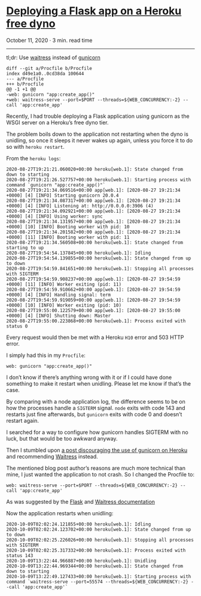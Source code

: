 # [Deploying a Flask app on a Heroku free dyno](https://phelipetls.github.io/posts/deploying-flask-app-on-heroku/)

October 11, 2020 · 3 min. read time

---

<p>tl;dr: Use
<a href="https://docs.pylonsproject.org/projects/waitress/en/latest/">waitress</a> instead
of <a href="https://gunicorn.org/">gunicorn</a></p>
<div class="highlight"><pre tabindex="0" class="chroma"><code class="language-diff" data-lang="diff"><span class="gh">diff --git a/Procfile b/Procfile
</span><span class="gh">index d49e1a0..0cd38da 100644
</span><span class="gh"></span><span class="gd">--- a/Procfile
</span><span class="gd"></span><span class="gi">+++ b/Procfile
</span><span class="gi"></span><span class="gu">@@ -1 +1 @@
</span><span class="gu"></span><span class="gd">-web: gunicorn &#34;app:create_app()&#34;
</span><span class="gd"></span><span class="gi">+web: waitress-serve --port=$PORT --threads=${WEB_CONCURRENCY:-2} --call &#39;app:create_app&#39;
</span></code></pre></div><p>Recently, I had trouble deploying a Flask application using gunicorn as the WSGI
server on a Heroku&rsquo;s free dyno tier.</p>
<p>The problem boils down to the application not restarting when the dyno is
unidling, so once it sleeps it never wakes up again, unless you force it to do
so with <code>heroku restart</code>.</p>
<p>From the <code>heroku logs</code>:</p>
<pre><code>2020-08-27T19:21:21.060020+00:00 heroku[web.1]: State changed from down to starting
2020-08-27T19:21:26.527757+00:00 heroku[web.1]: Starting process with command `gunicorn &quot;app:create_app()&quot;`
2020-08-27T19:21:34.069516+00:00 app[web.1]: [2020-08-27 19:21:34 +0000] [4] [INFO] Starting gunicorn 20.0.4
2020-08-27T19:21:34.087317+00:00 app[web.1]: [2020-08-27 19:21:34 +0000] [4] [INFO] Listening at: http://0.0.0.0:3906 (4)
2020-08-27T19:21:34.092921+00:00 app[web.1]: [2020-08-27 19:21:34 +0000] [4] [INFO] Using worker: sync
2020-08-27T19:21:34.131957+00:00 app[web.1]: [2020-08-27 19:21:34 +0000] [10] [INFO] Booting worker with pid: 10
2020-08-27T19:21:34.201582+00:00 app[web.1]: [2020-08-27 19:21:34 +0000] [11] [INFO] Booting worker with pid: 11
2020-08-27T19:21:34.560508+00:00 heroku[web.1]: State changed from starting to up
2020-08-27T19:54:54.137845+00:00 heroku[web.1]: Idling
2020-08-27T19:54:54.139855+00:00 heroku[web.1]: State changed from up to down
2020-08-27T19:54:59.841651+00:00 heroku[web.1]: Stopping all processes with SIGTERM
2020-08-27T19:54:59.908237+00:00 app[web.1]: [2020-08-27 19:54:59 +0000] [11] [INFO] Worker exiting (pid: 11)
2020-08-27T19:54:59.910662+00:00 app[web.1]: [2020-08-27 19:54:59 +0000] [4] [INFO] Handling signal: term
2020-08-27T19:54:59.919059+00:00 app[web.1]: [2020-08-27 19:54:59 +0000] [10] [INFO] Worker exiting (pid: 10)
2020-08-27T19:55:00.122579+00:00 app[web.1]: [2020-08-27 19:55:00 +0000] [4] [INFO] Shutting down: Master
2020-08-27T19:55:00.223868+00:00 heroku[web.1]: Process exited with status 0
</code></pre>
<p>Every request would then be met with a Heroku <code>H10</code> error and 503 HTTP error.</p>
<p>I simply had this in my <code>Procfile</code>:</p>
<pre><code>web: gunicorn &quot;app:create_app()&quot;
</code></pre>
<p>I don&rsquo;t know if there&rsquo;s anything wrong with it or if I could have done something
to make it restart when unidling. Please let me know if that&rsquo;s the case.</p>
<p>By comparing with a node application log, the difference seems to be on how the
processes handle a <code>SIGTERM</code> signal. <code>node</code> exits with code 143 and restarts
just fine afterwards, but <code>gunicorn</code> exits with code 0 and doesn&rsquo;t restart
again.</p>
<p>I searched for a way to configure how gunicorn handles SIGTERM with no luck, but
that would be too awkward anyway.</p>
<p>Then I stumbled upon
<a href="https://blog.etianen.com/blog/2014/01/19/gunicorn-heroku-django/">a post discouraging the use of gunicorn on Heroku</a>
and recommending
<a href="https://docs.pylonsproject.org/projects/waitress/en/latest/">Waitress</a> instead.</p>
<p>The mentioned blog post author&rsquo;s reasons are much more technical than mine, I
just wanted the application to not crash. So I changed the Procfile to:</p>
<pre><code>web: waitress-serve --port=$PORT --threads=${WEB_CONCURRENCY:-2} --call 'app:create_app'
</code></pre>
<p>As was suggested by the
<a href="https://flask.palletsprojects.com/en/1.1.x/tutorial/deploy/#run-with-a-production-server">Flask</a>
and
<a href="https://docs.pylonsproject.org/projects/waitress/en/latest/usage.html#heroku">Waitress documentation</a></p>
<p>Now the application restarts when unidling:</p>
<pre><code>2020-10-09T02:02:24.121855+00:00 heroku[web.1]: Idling
2020-10-09T02:02:24.123702+00:00 heroku[web.1]: State changed from up to down
2020-10-09T02:02:25.226026+00:00 heroku[web.1]: Stopping all processes with SIGTERM
2020-10-09T02:02:25.317332+00:00 heroku[web.1]: Process exited with status 143
2020-10-09T13:22:44.966887+00:00 heroku[web.1]: Unidling
2020-10-09T13:22:44.969344+00:00 heroku[web.1]: State changed from down to starting
2020-10-09T13:22:49.127433+00:00 heroku[web.1]: Starting process with command `waitress-serve --port=55574 --threads=${WEB_CONCURRENCY:-2} --call 'app:create_app'`
</code></pre>


